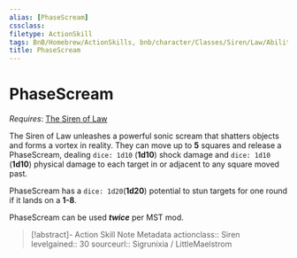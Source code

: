 ```yaml
---
alias: [PhaseScream]
cssclass: 
filetype: ActionSkill
tags: BnB/Homebrew/ActionSkills, bnb/character/Classes/Siren/Law/Abilities
title: PhaseScream
---
```


# PhaseScream
*Requires*: [The Siren of Law](The-Siren-of-Law.md)

The Siren of Law unleashes a powerful sonic scream that shatters objects and forms a vortex in reality. They can move up to **5** squares and release a PhaseScream, dealing `dice: 1d10` (**1d10**) shock damage and `dice: 1d10` (**1d10**) physical damage to each target in or adjacent to any square moved past.

PhaseScream has a `dice: 1d20`(**1d20**) potential to stun targets for one round if it lands on a **1-8**.

PhaseScream can be used ***twice*** per MST mod.

>[!abstract]- Action Skill Note Metadata
> actionclass:: Siren
> levelgained:: 30
> sourceurl:: Sigrunixia / LittleMaelstrom
